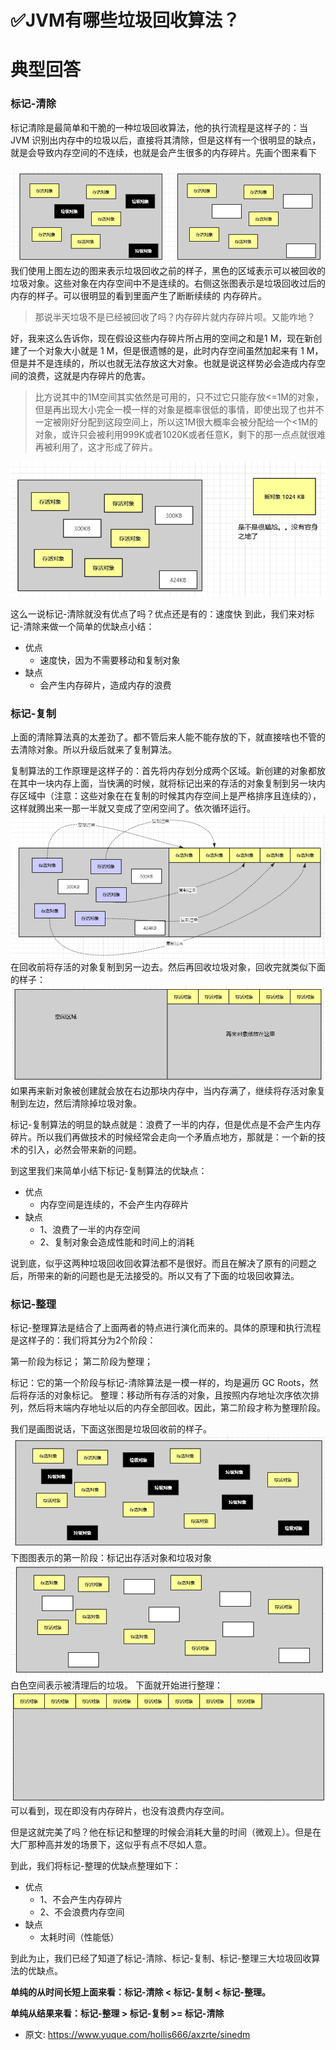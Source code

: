 # ✅JVM有哪些垃圾回收算法？
<!--page header-->

<a name="cjcJi"></a>
# 典型回答
<a name="s3n4x"></a>
### 标记-清除
标记清除是最简单和干脆的一种垃圾回收算法，他的执行流程是这样子的：当 JVM 识别出内存中的垃圾以后，直接将其清除，但是这样有一个很明显的缺点，就是会导致内存空间的不连续，也就是会产生很多的内存碎片。先画个图来看下

![](./img/LcVzlRV9rjOEZGCC/1670154913257-cc81dc24-73c5-4b4f-9eac-9ee3023b1146-138733.png)
我们使用上图左边的图来表示垃圾回收之前的样子，黑色的区域表示可以被回收的垃圾对象。这些对象在内存空间中不是连续的。右侧这张图表示是垃圾回收过后的内存的样子。可以很明显的看到里面产生了断断续续的 内存碎片。

> 那说半天垃圾不是已经被回收了吗？内存碎片就内存碎片呗。又能咋地？


好，我来这么告诉你，现在假设这些内存碎片所占用的空间之和是1 M，现在新创建了一个对象大小就是 1 M，但是很遗憾的是，此时内存空间虽然加起来有 1 M，但是并不是连续的，所以也就无法存放这大对象。也就是说这样势必会造成内存空间的浪费，这就是内存碎片的危害。

> 比方说其中的1M空间其实依然是可用的，只不过它只能存放<=1M的对象，但是再出现大小完全一模一样的对象是概率很低的事情，即使出现了也并不一定被刚好分配到这段空间上，所以这1M很大概率会被分配给一个<1M的对象，或许只会被利用999K或者1020K或者任意K，剩下的那一点点就很难再被利用了，这才形成了碎片。


![](./img/LcVzlRV9rjOEZGCC/1670154913334-9eb41eee-0121-451f-b968-47bb74978b4b-478534.png)

这么一说标记-清除就没有优点了吗？优点还是有的：速度快
到此，我们来对标记-清除来做一个简单的优缺点小结：

- 优点
   - 速度快，因为不需要移动和复制对象
- 缺点
   - 会产生内存碎片，造成内存的浪费
<a name="M2GGm"></a>
### 
<a name="XcIbr"></a>
### 标记-复制
上面的清除算法真的太差劲了。都不管后来人能不能存放的下，就直接啥也不管的去清除对象。所以升级后就来了复制算法。

复制算法的工作原理是这样子的：首先将内存划分成两个区域。新创建的对象都放在其中一块内存上面，当快满的时候，就将标记出来的存活的对象复制到另一块内存区域中（注意：这些对象在在复制的时候其内存空间上是严格排序且连续的），这样就腾出来一那一半就又变成了空闲空间了。依次循环运行。
![](./img/LcVzlRV9rjOEZGCC/1670154913319-524e06c8-3a62-4cd1-bb50-6e0cdb362534-086554.png)
在回收前将存活的对象复制到另一边去。然后再回收垃圾对象，回收完就类似下面的样子：
![](./img/LcVzlRV9rjOEZGCC/1670154913266-620d8b08-3141-4fad-adaf-9d68dd6c6b54-705858.png)
如果再来新对象被创建就会放在右边那块内存中，当内存满了，继续将存活对象复制到左边，然后清除掉垃圾对象。

标记-复制算法的明显的缺点就是：浪费了一半的内存，但是优点是不会产生内存碎片。所以我们再做技术的时候经常会走向一个矛盾点地方，那就是：一个新的技术的引入，必然会带来新的问题。

到这里我们来简单小结下标记-复制算法的优缺点：

- 优点
   - 内存空间是连续的，不会产生内存碎片
- 缺点
   - 1、浪费了一半的内存空间
   - 2、复制对象会造成性能和时间上的消耗

说到底，似乎这两种垃圾回收回收算法都不是很好。而且在解决了原有的问题之后，所带来的新的问题也是无法接受的。所以又有了下面的垃圾回收算法。

<a name="uPvxl"></a>
### 标记-整理
标记-整理算法是结合了上面两者的特点进行演化而来的。具体的原理和执行流程是这样子的：我们将其分为2个阶段：

第一阶段为标记；
第二阶段为整理；

标记：它的第一个阶段与标记-清除算法是一模一样的，均是遍历 GC Roots，然后将存活的对象标记。
整理：移动所有存活的对象，且按照内存地址次序依次排列，然后将末端内存地址以后的内存全部回收。因此，第二阶段才称为整理阶段。

我们是画图说话，下面这张图是垃圾回收前的样子。
![](./img/LcVzlRV9rjOEZGCC/1670154913285-5bb3244c-5922-45bd-808e-7dacaf484788-279764.png)
下图图表示的第一阶段：标记出存活对象和垃圾对象
![](./img/LcVzlRV9rjOEZGCC/1670154913927-fe211ad6-339f-4134-ae76-075109a20d5b-530645.png)
白色空间表示被清理后的垃圾。
下面就开始进行整理：
![](./img/LcVzlRV9rjOEZGCC/1670154914105-c7c88dc7-d51d-4e55-9a0a-949e9e6dc190-721795.png)
可以看到，现在即没有内存碎片，也没有浪费内存空间。

但是这就完美了吗？他在标记和整理的时候会消耗大量的时间（微观上）。但是在大厂那种高并发的场景下，这似乎有点不尽如人意。

到此，我们将标记-整理的优缺点整理如下：

- 优点
   - 1、不会产生内存碎片
   - 2、不会浪费内存空间
- 缺点
   - 太耗时间（性能低）

到此为止，我们已经了知道了标记-清除、标记-复制、标记-整理三大垃圾回收算法的优缺点。

**单纯的从时间长短上面来看：标记-清除 < 标记-复制 < 标记-整理。**

**单纯从结果来看：标记-整理 > 标记-复制 >= 标记-清除**





<!--page footer-->
- 原文: <https://www.yuque.com/hollis666/axzrte/sinedm>